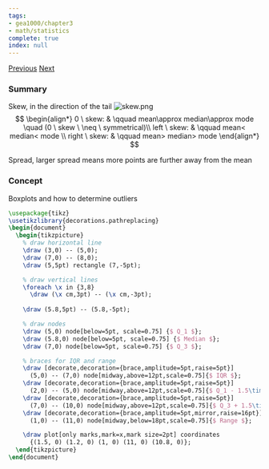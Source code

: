 ```yaml
---
tags:
- gea1000/chapter3
- math/statistics
complete: true
index: null
---
```

[Previous](/labyrinth/notes/math/gea1000/confounders)   [Next](/labyrinth/notes/math/gea1000/bivariate_analysis)

### Summary
Skew, in the direction of the tail
<img src="/labyrinth/assets/skew.png" alt="skew.png" class="mx-auto object-fill" style="" />
$$
\begin{align*}
0 \ skew: & \qquad mean\approx median\approx mode \quad (0 \ skew \ \neq \ symmetrical)\\
left \ skew: & \qquad mean< median< mode \\
right \ skew: & \qquad mean> median> mode 
\end{align*}
$$

Spread, larger spread means more points are further away from the mean

### Concept
Boxplots and how to determine outliers
```tikz
\usepackage{tikz}
\usetikzlibrary{decorations.pathreplacing}
\begin{document}
  \begin{tikzpicture}
    % draw horizontal line   
    \draw (3,0) -- (5,0);
    \draw (7,0) -- (8,0);
    \draw (5,5pt) rectangle (7,-5pt);

    % draw vertical lines
    \foreach \x in {3,8}
      \draw (\x cm,3pt) -- (\x cm,-3pt);
      
	\draw (5.8,5pt) -- (5.8,-5pt);

    % draw nodes
	\draw (5,0) node[below=5pt, scale=0.75] {$ Q_1 $};
	\draw (5.8,0) node[below=5pt, scale=0.75] {$ Median $};
	\draw (7,0) node[below=5pt, scale=0.75] {$ Q_3 $};

	% braces for IQR and range
	\draw [decorate,decoration={brace,amplitude=5pt,raise=5pt}]
	  (5,0) -- (7,0) node[midway,above=12pt,scale=0.75]{$ IQR $};
	\draw [decorate,decoration={brace,amplitude=5pt,raise=5pt}]
	  (2,0) -- (5,0) node[midway,above=12pt,scale=0.75]{$ Q_1 - 1.5\times IQR $};
	\draw [decorate,decoration={brace,amplitude=5pt,raise=5pt}]
	  (7,0) -- (10,0) node[midway,above=12pt,scale=0.75]{$ Q_3 + 1.5\times IQR $};
	\draw [decorate,decoration={brace,amplitude=5pt,mirror,raise=16pt}]
	  (1,0) -- (11,0) node[midway,below=18pt,scale=0.75]{$ Range $};

	\draw plot[only marks,mark=x,mark size=2pt] coordinates
	  {(1.5, 0) (1.2, 0) (1, 0) (11, 0) (10.8, 0)};
  \end{tikzpicture}
\end{document}
```